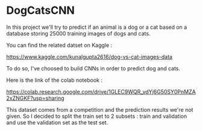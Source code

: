 # DogCatsCNN

In this project we'll try to predict if an animal is a dog or a cat based on a database storing 25000 training images of dogs and cats. 

You can find the related datset on Kaggle : 

https://www.kaggle.com/kunalgupta2616/dog-vs-cat-images-data

To do so, I've choosed to build CNNs in order to predict dog and cats. 

Here is the link of the colab notebook : 

https://colab.research.google.com/drive/1GLEC9WQR_vdYj6G50SY0PnMZA2xZNGKF?usp=sharing

This dataset comes from a competition and the prediction results we're not given. So I decided to split the train set to 2 subsets : train and validation and use the validation set as the test set. 


